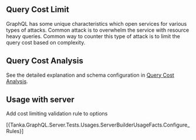 ## Query Cost Limit

GraphQL has some unique characteristics which open services
for various types of attacks. Common attack is to overwhelm
the service with resource heavy queries. Common way to counter
this type of attack is to limit the query cost based on complexity.

## Query Cost Analysis

See the detailed explanation and schema configuration in
[Query Cost Analysis](xref://server:5-extensions/5-query-cost-analysis.md).

## Usage with server

Add cost limiting validation rule to options

[{Tanka.GraphQL.Server.Tests.Usages.ServerBuilderUsageFacts.Configure_Rules}]
